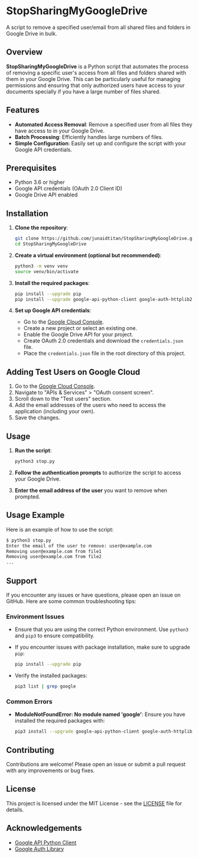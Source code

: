 # StopSharingMyGoogleDrive

A script to remove a specified user/email from all shared files and folders in Google Drive in bulk.

## Overview

**StopSharingMyGoogleDrive** is a Python script that automates the process of removing a specific user's access from all files and folders shared with them in your Google Drive. This can be particularly useful for managing permissions and ensuring that only authorized users have access to your documents specially if you have a large number of files shared.

## Features

- **Automated Access Removal**: Remove a specified user from all files they have access to in your Google Drive.
- **Batch Processing**: Efficiently handles large numbers of files.
- **Simple Configuration**: Easily set up and configure the script with your Google API credentials.

## Prerequisites

- Python 3.6 or higher
- Google API credentials (OAuth 2.0 Client ID)
- Google Drive API enabled

## Installation

1. **Clone the repository**:

    ```sh
    git clone https://github.com/junaidtitan/StopSharingMyGoogleDrive.git
    cd StopSharingMyGoogleDrive
    ```

2. **Create a virtual environment (optional but recommended)**:

    ```sh
    python3 -m venv venv
    source venv/bin/activate
    ```

3. **Install the required packages**:

    ```sh
    pip install --upgrade pip
    pip install --upgrade google-api-python-client google-auth-httplib2 google-auth-oauthlib
    ```

4. **Set up Google API credentials**:

    - Go to the [Google Cloud Console](https://console.cloud.google.com/).
    - Create a new project or select an existing one.
    - Enable the Google Drive API for your project.
    - Create OAuth 2.0 credentials and download the `credentials.json` file.
    - Place the `credentials.json` file in the root directory of this project.

## Adding Test Users on Google Cloud

1. Go to the [Google Cloud Console](https://console.cloud.google.com/).
2. Navigate to "APIs & Services" > "OAuth consent screen".
3. Scroll down to the "Test users" section.
4. Add the email addresses of the users who need to access the application (including your own).
5. Save the changes.

## Usage

1. **Run the script**:

    ```sh
    python3 stop.py
    ```

2. **Follow the authentication prompts** to authorize the script to access your Google Drive.

3. **Enter the email address of the user** you want to remove when prompted.

## Usage Example

Here is an example of how to use the script:

```sh
$ python3 stop.py
Enter the email of the user to remove: user@example.com
Removing user@example.com from file1
Removing user@example.com from file2
...
```

## Support

If you encounter any issues or have questions, please open an issue on GitHub. Here are some common troubleshooting tips:

### Environment Issues

- Ensure that you are using the correct Python environment. Use `python3` and `pip3` to ensure compatibility.
- If you encounter issues with package installation, make sure to upgrade `pip`:

    ```sh
    pip install --upgrade pip
    ```

- Verify the installed packages:

    ```sh
    pip3 list | grep google
    ```

### Common Errors

- **ModuleNotFoundError: No module named 'google'**: Ensure you have installed the required packages with:

    ```sh
    pip3 install --upgrade google-api-python-client google-auth-httplib2 google-auth-oauthlib
    ```

## Contributing

Contributions are welcome! Please open an issue or submit a pull request with any improvements or bug fixes.

## License

This project is licensed under the MIT License - see the [LICENSE](LICENSE) file for details.

## Acknowledgements

- [Google API Python Client](https://github.com/googleapis/google-api-python-client)
- [Google Auth Library](https://github.com/googleapis/google-auth-library-python)